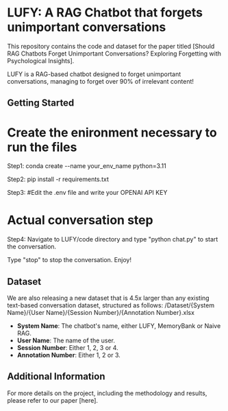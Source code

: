 # LUFY: A RAG Chatbot that forgets unimportant conversations

This repository contains the code and dataset for the paper titled [Should RAG Chatbots Forget Unimportant Conversations?
Exploring Forgetting with Psychological Insights]. 

LUFY is a RAG-based chatbot designed to forget unimportant conversations, managing to forget over 90% of irrelevant content!

## Getting Started

# Create the enironment necessary to run the files

Step1: conda create --name your_env_name python=3.11

Step2: pip install -r requirements.txt

Step3: #Edit the .env file and write your OPENAI API KEY

# Actual conversation step
Step4: Navigate to LUFY/code directory and type "python chat.py" to start the conversation.

Type "stop" to stop the conversation.
Enjoy!

## Dataset

We are also releasing a new dataset that is 4.5x larger than any existing text-based conversation dataset, structured as follows:
/Dataset/{System Name}/{User Name}/{Session Number}/{Annotation Number}.xlsx

- **System Name**: The chatbot's name, either LUFY, MemoryBank or Naive RAG.
- **User Name**: The name of the user.
- **Session Number**: Either 1, 2, 3 or 4.
- **Annotation Number**: Either 1, 2 or 3.

## Additional Information

For more details on the project, including the methodology and results, please refer to our paper [here].


